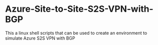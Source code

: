# Azure-Site-to-Site-S2S-VPN-with-BGP
This a linux shell scripts that can be used to create an environment to simulate Azure S2S VPN with BGP
